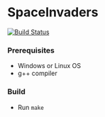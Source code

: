 SpaceInvaders
=============
 
[![Build Status](https://travis-ci.org/dougmaitelli/SpaceInvaders.svg?branch=master)](https://travis-ci.org/dougmaitelli/SpaceInvaders)

### Prerequisites
- Windows or Linux OS
- g++ compiler

### Build
- Run `make`
